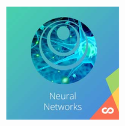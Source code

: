 ![neural_networks_banner](https://github.com/sebastianbirk/coursera-deep-learning-specialization/blob/master/images/neural_networks_banner.jpg)
